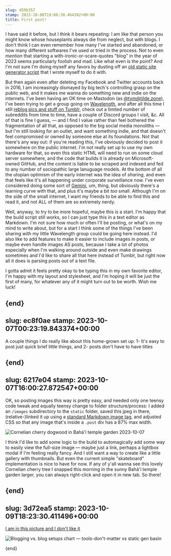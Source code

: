 ```yaml
---
slug: d59b357
stamp: 2023-10-06T19:08:30.464382+00:00
title: First post!
---
```

I have said it before, but I think it bears repeating: I am like that person you might know whose houseplants always die from neglect, but with blogs. I don't think I can even remember how many I've started and abandoned, or how many different softwares I've used or tried in the process. Not to even _mention_ that starting a with-ironic-or-scare-quotes "blog" in the year of 2023 seems particularly foolish and mad. Like what even is the point? And I'm not sure I'm doing myself any favors by dusting off an [old static site generator script](https://github.com/tym-xqo/xqo.wtf) that I wrote myself to do it with.

But then again even after deleting my Facebook and Twitter accounts back in 2016, I am increasingly dismayed by big tech's controlling grasp on the public web, and it makes me wanna do something new and indie on the internets. I've been having an OK time on Mastodon (as [@tym@tilde.zone](https://tilde.zone/@tym)), I've been trying to get a group going on [Wavelength](https://wavelength.app), and after all this time I still [reblog pics and stuff on Tumblr](https://mix.pabloedison.com), check out a limited number of subreddits from time to time, have a couple of Discord groups I visit, &c. All of that is fine I guess, — and I find I value rather than feel bothered the fragmentation of all that, as opposed to the big social media monoliths — but I'm still looking for an outlet, and want something indie, and that doesn't feel compromised or owned by someone else at its foundations. Not that there's any way out: if you're reading this, I've obviously decided to post it somewhere on the public internet. I'm not really set up to use my own hardware for that, so even this static HTML will need to run on some cloud server somewhere, and the code that builds it is already on Microsoft-owned GitHub, and the content is liable to be scraped and indexed and fed to any number of sociopathic large lanuguage models. At the bottom of all the utopian optimism of the early internet was the idea of _sharing_, and even that feels like it's all happening under corporate surveillance now. I've even considered doing some sort of [Gemini](https://geminiprotocol.net), um, thing, but obviously there's a learning curve with that, and plus it's maybe a bit _too_ small. Although I'm on the side of the small internet, I want my friends to be able to find this and read it, and not ALL of them are so extremely nerdy.

Well, anyway, to try to be more hopeful, maybe this is a start. I'm happy that the build script still works, so I can just type this in a text editor as Markdown. I'm not sure how much or often I'll be posting, or what's on my mind to write about, but for a start I think some of the things I've been sharing with my little Wavelength group could be going here instead. I'd also like to add features to make it easier to include images in posts, or maybe even handle images AS posts, because I take a lot of photos especially when I'm walking around outside and even make drawings sometimes and I'd like to share all that here instead of Tumblr, but right now all it does is parsing posts out of a text file.

I gotta admit it feels pretty okay to be typing this in my own favorite editor, I'm happy with my layout and stylesheet, and I'm hoping it will be just the first of many, for whatever any of it might turn out to be worth. Wish me luck!

{end}
---
slug: ec8f0ae
stamp: 2023-10-07T00:23:19.843374+00:00
---
A couple things I do really like about this home-grown set up: 1- It's easy to post just quick brief little things, and 2- posts don't have to have titles

{end}
---
slug: 6217e04
stamp: 2023-10-07T16:00:27.872547+00:00
---
OK, so posting images this way is pretty easy, and needed only one teensy code tweak and equally teensy change to folder structure/process: I added an `/images` subdirectory to the `static` folder, saved this jpeg in there, (relative-)linked it up using a [standard Markdown image tag](https://www.markdownguide.org/basic-syntax/#images-1), and adjusted CSS so that any image that's inside a `.post` div has a 87% max width. 

![Cornelian cherry dogwood in Bahá'í temple garden 2023-10-07](../images/cornelian-cherry-bahá'í-temple.jpg)

I think I'd like to add some logic to the build to automagically add some way to easily view the full-size image — maybe just a link, perhaps a lightbox modal if I'm feeling really fancy. And I still want a way to create like a little gallery with thumbnails. But even the current simple "skateboard" implementation is nice to have for now. If any of y'all wanna see this lovely Cornelian cherry tree I snapped this morning in the sunny Bahá'í temple garden larger, you can always right-click and open it in new tab. So there!

{end}
---
slug: 3d72ea5
stamp: 2023-10-09T18:23:30.411496+00:00
---
[I am in this picture and I don't like it](https://rakhim.org/honestly-undefined/19/)

![Blogging vs. blog setups chart — tools-don't-matter vs static gen basin](../images/rakhim-blog-setup-comic.jpg)

{end}
